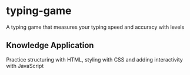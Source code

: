 # typing-game

A typing game that measures your typing speed and accuracy with levels

## Knowledge Application

Practice structuring with HTML, styling with CSS and adding interactivity with JavaScript
